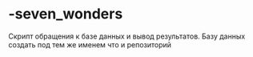 # -seven_wonders
Скрипт обращения к базе данных и вывод результатов. Базу данных создать под тем же именем что и репозиторий
